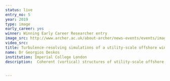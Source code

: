 ```yaml
---
status: live
entry_no: 5
year: 2019
type: image 
early_career: yes 
winner: Winning Early Career Researcher entry
image_src: http://www.archer.ac.uk/about-archer/news-events/events/image-comp/gallery-2019/05_Entry_800.jpg
video_src: 
title: Turbulence-resolving simulations of a utility-scale offshore wind farm, highlighting the flow structures and turbulence of turbine wakes
name: Dr Georgios Deskos
institution: Imperial College London
description:  Coherent (vortical) structures of utility-scale offshore wind turbine wakes, interacting with each other and the ambient atmospheric turbulence.The present simulation was performed on ARCHER using the high-fidelity, high scalability wind farm simulator, WInc3D. The wind turbines are modelled using an enhanced actuator line model. Photos are not enhanced.

  
---
```

